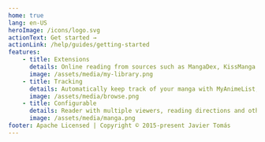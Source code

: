 ```yaml
---
home: true
lang: en-US
heroImage: /icons/logo.svg
actionText: Get started →
actionLink: /help/guides/getting-started
features:
    - title: Extensions
      details: Online reading from sources such as MangaDex, KissManga and hundreds more.
      image: /assets/media/my-library.png
    - title: Tracking
      details: Automatically keep track of your manga with MyAnimeList, AniList, Kitsu and Shikimori.
      image: /assets/media/browse.png
    - title: Configurable
      details: Reader with multiple viewers, reading directions and other settings.
      image: /assets/media/manga.png
footer: Apache Licensed | Copyright © 2015-present Javier Tomás
---
```

